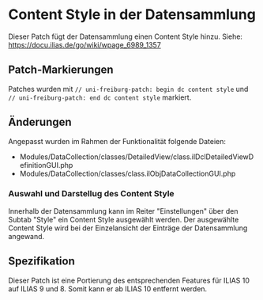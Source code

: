 # Content Style in der Datensammlung

Dieser Patch fügt der Datensammlung einen Content Style hinzu.
Siehe: https://docu.ilias.de/go/wiki/wpage_6989_1357

## Patch-Markierungen

Patches wurden mit `// uni-freiburg-patch: begin dc content style` und `// uni-freiburg-patch: end dc content style` markiert.

## Änderungen

Angepasst wurden im Rahmen der Funktionalität folgende Dateien:

* Modules/DataCollection/classes/DetailedView/class.ilDclDetailedViewDefinitionGUI.php
* Modules/DataCollection/classes/class.ilObjDataCollectionGUI.php

### Auswahl und Darstellug des Content Style

Innerhalb der Datensammlung kann im Reiter "Einstellungen" über den Subtab "Style" ein Content Style ausgewählt werden.
Der ausgewählte Content Style wird bei der Einzelansicht der Einträge der Datensammlung angewand.

## Spezifikation

Dieser Patch ist eine Portierung des entsprechenden Features für ILIAS 10 auf ILIAS 9 und 8.
Somit kann er ab ILIAS 10 entfernt werden.